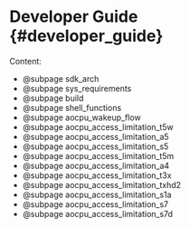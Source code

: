 Developer Guide	{#developer_guide}
==========

Content:

- @subpage sdk_arch
- @subpage sys_requirements
- @subpage build
- @subpage shell_functions
- @subpage aocpu_wakeup_flow
- @subpage aocpu_access_limitation_t5w
- @subpage aocpu_access_limitation_a5
- @subpage aocpu_access_limitation_s5
- @subpage aocpu_access_limitation_t5m
- @subpage aocpu_access_limitation_a4
- @subpage aocpu_access_limitation_t3x
- @subpage aocpu_access_limitation_txhd2
- @subpage aocpu_access_limitation_s1a
- @subpage aocpu_access_limitation_s7
- @subpage aocpu_access_limitation_s7d
